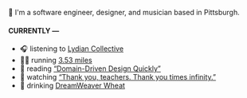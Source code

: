 👋 I'm a software engineer, designer, and musician based in Pittsburgh.

#### CURRENTLY —

* 🎧 listening to [Lydian Collective](https://www.last.fm/music/Lydian+Collective/_/Mr+Sunshine)
* 🏃‍♂️ running [3.53 miles](https://www.strava.com/activities/3789691647)
* 📘 reading [“Domain-Driven Design Quickly”](https://www.goodreads.com/book/show/2558105.Domain_Driven_Design_Quickly)
* 🍿 watching [“Thank you, teachers. Thank you times infinity.”](https://youtu.be/GqmLCMiUrdo)
* 🍺 drinking [DreamWeaver Wheat](https://untappd.com/user/namoscato/checkin/919903209)
